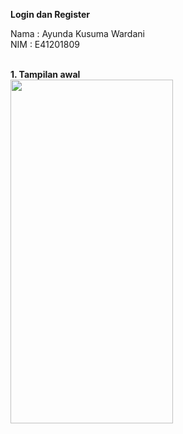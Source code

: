 **Login dan Register**

Nama : Ayunda Kusuma Wardani <br/>
NIM  : E41201809<br/>

<br/>
<b>1. Tampilan awal</b> <br/>
<img src="https://user-images.githubusercontent.com/47249108/142725416-50b57ae0-fc10-42cb-ae13-793bd19ab417.png" width="260" height="550">
